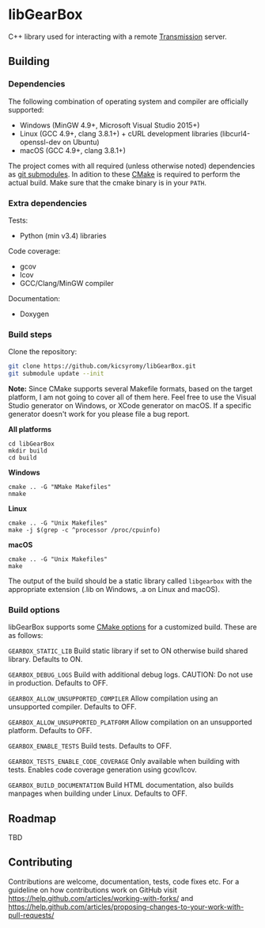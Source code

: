 # libGearBox
C++ library used for interacting with a remote [Transmission](https://transmissionbt.com/) server.

## Building
### Dependencies
The following combination of operating system and compiler are officially supported:
 * Windows (MinGW 4.9+, Microsoft Visual Studio 2015+)
 * Linux (GCC 4.9+, clang 3.8.1+) + cURL development libraries (libcurl4-openssl-dev on Ubuntu)
 * macOS (GCC 4.9+, clang 3.8.1+)

The project comes with all required (unless otherwise noted) dependencies as [git submodules](https://git-scm.com/book/en/v2/Git-Tools-Submodules). In adition to these [CMake](https://cmake.org/) is required to perform the actual build. Make sure that the cmake binary is in your `PATH`.

### Extra dependencies
Tests:
 * Python (min v3.4) libraries

Code coverage:
 * gcov
 * lcov
 * GCC/Clang/MinGW compiler
 
Documentation:
 * Doxygen

### Build steps
Clone the repository:
```bash
git clone https://github.com/kicsyromy/libGearBox.git
git submodule update --init
```
**Note:** Since CMake supports several Makefile formats, based on the target platform, I am not going to cover all of them here. Feel free to use the Visual Studio generator on Windows, or XCode generator on macOS. If a specific generator doesn't work for you please file a bug report.

**All platforms**
```
cd libGearBox
mkdir build
cd build
```

**Windows**
```
cmake .. -G "NMake Makefiles"
nmake
```

**Linux**
```
cmake .. -G "Unix Makefiles"
make -j $(grep -c ^processor /proc/cpuinfo)
```

**macOS**
```
cmake .. -G "Unix Makefiles"
make
```

The output of the build should be a static library called `libgearbox` with the appropriate extension (.lib on Windows, .a on Linux and macOS).

### Build options
libGearBox supports some [CMake options](https://cmake.org/cmake/help/v3.7/command/option.html) for a customized build. These are as follows:

`GEARBOX_STATIC_LIB` Build static library if set to ON otherwise build shared library. Defaults to ON.

`GEARBOX_DEBUG_LOGS` Build with additional debug logs. CAUTION: Do not use in production. Defaults to OFF.

`GEARBOX_ALLOW_UNSUPPORTED_COMPILER` Allow compilation using an unsupported compiler. Defaults to OFF.

`GEARBOX_ALLOW_UNSUPPORTED_PLATFORM` Allow compilation on an unsupported platform. Defaults to OFF.

`GEARBOX_ENABLE_TESTS` Build tests. Defaults to OFF.

`GEARBOX_TESTS_ENABLE_CODE_COVERAGE` Only available when building with tests. Enables code coverage generation using gcov/lcov.

`GEARBOX_BUILD_DOCUMENTATION` Build HTML documentation, also builds manpages when building under Linux. Defaults to OFF.

## Roadmap
TBD

## Contributing
Contributions are welcome, documentation, tests, code fixes etc. For a guideline on how contributions work on GitHub visit https://help.github.com/articles/working-with-forks/ and https://help.github.com/articles/proposing-changes-to-your-work-with-pull-requests/
